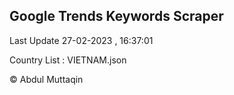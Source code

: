 

## Google Trends Keywords Scraper 
 
Last Update 27-02-2023 , 16:37:01

Country List :
VIETNAM.json



© Abdul Muttaqin 
